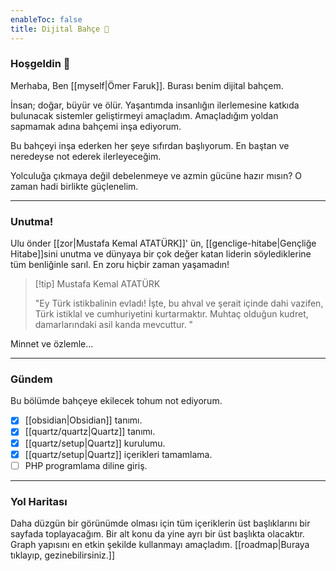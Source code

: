 ```yaml
---
enableToc: false
title: Dijital Bahçe 🌱
---
```


### Hoşgeldin 👋

Merhaba, Ben [[myself|Ömer Faruk]]. Burası benim dijital bahçem. 

İnsan; doğar, büyür ve ölür. Yaşantımda insanlığın ilerlemesine katkıda bulunacak sistemler geliştirmeyi amaçladım. Amaçladığım yoldan sapmamak adına bahçemi inşa ediyorum. 

Bu bahçeyi inşa ederken her şeye sıfırdan başlıyorum. En baştan ve neredeyse not ederek ilerleyeceğim. 

Yolculuğa çıkmaya değil debelenmeye ve azmin gücüne hazır mısın? O zaman hadi birlikte güçlenelim.

---

### Unutma!

Ulu önder [[zor|Mustafa Kemal ATATÜRK]]' ün, [[genclige-hitabe|Gençliğe Hitabe]]sini unutma ve dünyaya bir çok değer katan liderin söylediklerine tüm benliğinle sarıl. En zoru hiçbir zaman yaşamadın!

> [!tip] Mustafa Kemal ATATÜRK 
> 
> "Ey Türk istikbalinin evladı! İşte, bu ahval ve şerait içinde dahi vazifen, Türk istiklal ve cumhuriyetini kurtarmaktır. Muhtaç olduğun kudret, damarlarındaki asil kanda mevcuttur. "

Minnet ve özlemle...

--- 

### Gündem

Bu bölümde bahçeye ekilecek tohum not ediyorum. 

- [x] [[obsidian|Obsidian]] tanımı.
- [x] [[quartz/quartz|Quartz]] tanımı.
- [x] [[quartz/setup|Quartz]] kurulumu.
- [x] [[quartz/setup|Quartz]] içerikleri tamamlama.
- [ ] PHP programlama diline giriş.

---

### Yol Haritası

Daha düzgün bir görünümde olması için tüm içeriklerin üst başlıklarını bir sayfada toplayacağım. Bir alt konu da yine ayrı bir üst başlıkta olacaktır. Graph yapısını en etkin şekilde kullanmayı amaçladım. [[roadmap|Buraya tıklayıp, gezinebilirsiniz.]]


